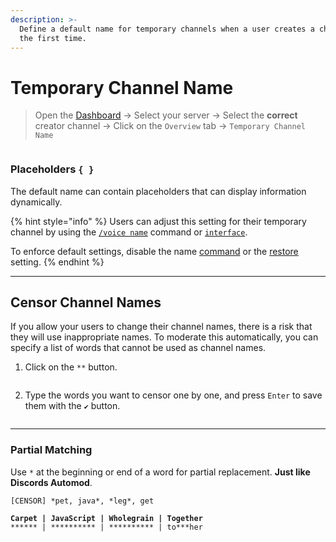 ```yaml
---
description: >-
  Define a default name for temporary channels when a user creates a channel for
  the first time.
---
```


# Temporary Channel Name

> Open the [Dashboard](https://tempvoice.xyz/dashboard) -> Select your server -> Select the **correct** creator channel -> Click on the `Overview` tab -> `Temporary Channel Name`

<figure><img src="../../../.gitbook/assets/image (4) (1) (1).png" alt=""><figcaption></figcaption></figure>

### Placeholders `{ }`

The default name can contain placeholders that can display information dynamically.

{% hint style="info" %}
Users can adjust this setting for their temporary channel by using the [`/voice name`](../../../commands/voice/name.md) command or [`interface`](../../../commands/interface.md).

To enforce default settings, disable the name [command](../features/restore.md) or the [restore](../features/restore.md) setting.
{% endhint %}

***

## Censor Channel Names

If you allow your users to change their channel names, there is a risk that they will use inappropriate names. To moderate this automatically, you can specify a list of words that cannot be used as channel names.

1. Click on the `**` button.

<figure><img src="../../../.gitbook/assets/image (1) (1) (1) (1) (1) (1).png" alt=""><figcaption></figcaption></figure>

2. Type the words you want to censor one by one, and press `Enter` to save them with the `✔` button.

<figure><img src="../../../.gitbook/assets/image (2) (1) (1) (1) (1).png" alt=""><figcaption></figcaption></figure>

***

### Partial Matching <a href="#partial-matching" id="partial-matching"></a>

Use `*` at the beginning or end of a word for partial replacement. **Just like Discords Automod**.

<pre><code>[CENSOR] *pet, java*, *leg*, get
<strong>
</strong><strong>Carpet | JavaScript | Wholegrain | Together
</strong>****** | ********** | ********** | to***her
</code></pre>
